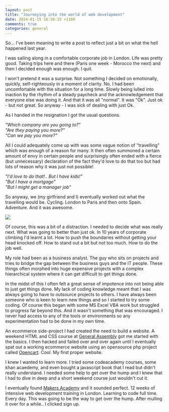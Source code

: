 ```yaml
---
layout: post
title: "Journeying into the world of web development"
date: 2014-01-15 16:56:15 +1100
comments: true
categories: general
---
```


So... I've been meaning to write a post to reflect just a bit on what the hell happened last year. 

I was sailing along in a comfortable corporate job in London. Life was pretty good. Taking trips here and there (Paris one week - Morocco the next) and then I decided enough was enough. I quit. 

I won't pretend it was a surprise. Not something I decided on emotionally, quickly, self-righteously in a moment of clarity. No. I had been uncomfortable with the situation for a long time. Slowly being lulled into inaction by the rhythm of a steady paycheck and the acknowledgement that everyone else was doing it. And that it was all "normal". It was "Ok". Just ok - but not great. So anyway - I was sick of dealing with just Ok.

As I handed in the resignation I got the usual questions.

*"Which company are you going to?"* <br>
*"Are they paying you more?"* <br>
*"Can we pay you more?"* 

All I could adequately come up with was some vague notion of "travelling" which was enough of a reason for many. It then often summoned a certain amount of envy in certain people and surprisingly often ended with a fierce (but unnecessary) declaration of the fact they'd love to do that too but had lots of reason why it was just not possible!

*"I'd love to do that!.. But I have kids!"* <br>
*"But I have a mortgage"* <br>
*"But I might get a manager job"*

So anyway, we (my girlfriend and I) eventually worked out what the travelling would be. Cycling. London to Paris and then onto Spain. Adventure. And it was awesome.

<img src="{{ root_url }}/blog/images/cycle-france.png" />

Of course, this was a bit of a distraction. I needed to decide what was really next. What was going to better than just ok. In 10 years of corporate climbing I'd learnt a lot. How to push the boundaries without getting your head knocked off. How to stand out a bit but not too much. How to do the job well.

My role had been as a business analyst. The guy who sits on projects and tries to bridge the gap between the business guys and the IT people. These things often morphed into huge expensive projects with a complex hierarchical system where it can get difficult to get things done.

In the midst of this I often felt a great sense of impotence into not being able to just get things done. My lack of coding knowledge meant that I was always going to have to outsource projects to others. I have always been someone who is keen to learn new things and so I started to try some coding. Of course this began with some MS Excel VBA work but struggled to progress far beyond this. And it wasn't something that was encouraged. I never had access to any of the tools or environments so any experimentation had to be done in my own time. 

An ecommerce side-project I had created the need to build a website. A weekend HTML and CSS course at [General Assembly](http://www.generalassembly.com) got me started with the basics. I then hacked and failed over and over again until I eventually spat out a working ecommerce website using an opensource php project called [Opencart](http://www.opencart.com). Cool. My first proper website.

I knew I wanted to learn more. I tried some codeacademy courses, some khan acaedemy, and even bought a javascript book that I read but didn't really understand. I needed some help to get over the hump and I knew that I had to dive in deep and a short weekend course just wouldn't cut it.

I eventually found [Makers Academy](http://www.makersacademy.com) and it sounded perfect. 12 weeks of intensive web development training in London. Learning to code full time. Every day. This was going to be the way to get over the hump. After mulling it over for a while.. I clicked sign up.

